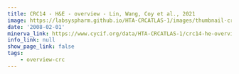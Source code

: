 ```yaml
---
title: CRC14 - H&E - overview - Lin, Wang, Coy et al., 2021
image: https://labsyspharm.github.io/HTA-CRCATLAS-1/images/thumbnail-crc14-he-overview.jpg
date: '2008-02-01'
minerva_link: https://www.cycif.org/data/HTA-CRCATLAS-1/crc14-he-overview
info_link: null
show_page_link: false
tags:
    - overview-crc
---
```

